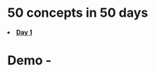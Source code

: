 # 50 concepts in 50 days
<b><li><a href="https://github.com/dev-kumaresan/HTML-CSS-JS/tree/main/Day1"> Day 1</a></b><br>
# Demo -

